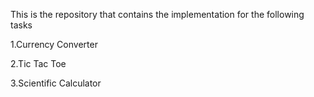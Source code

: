 This is the repository that contains the implementation for the following tasks

1.Currency Converter

2.Tic Tac Toe

3.Scientific Calculator
